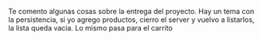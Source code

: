 Te comento algunas cosas sobre la entrega del proyecto. Hay un tema con la persistencia, si yo agrego productos, cierro el server y vuelvo a listarlos, la lista queda vacia. Lo mismo pasa para el carrito